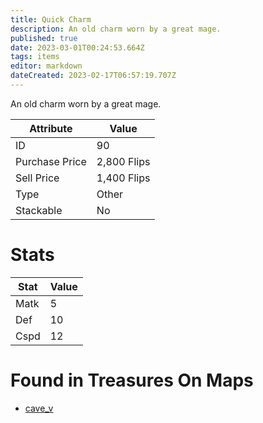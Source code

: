 ```yaml
---
title: Quick Charm
description: An old charm worn by a great mage.
published: true
date: 2023-03-01T00:24:53.664Z
tags: items
editor: markdown
dateCreated: 2023-02-17T06:57:19.707Z
---
```


An old charm worn by a great mage.

|Attribute|Value|
|-|-|
|ID|90|
|Purchase Price|2,800 Flips|
|Sell Price|1,400 Flips|
|Type|Other|
|Stackable|No|

# Stats
|Stat|Value|
|-|-|
|Matk|5|
|Def|10|
|Cspd|12|

# Found in Treasures On Maps
 * [cave_v](/maps/cave_v)